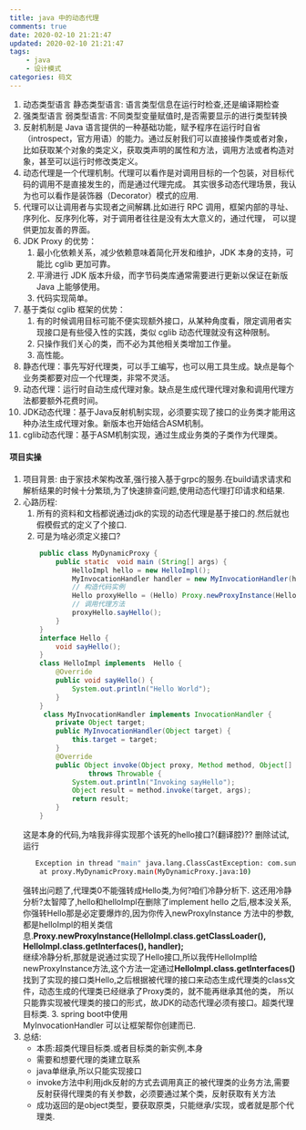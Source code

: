 ```yaml
---
title: java 中的动态代理
comments: true
date: 2020-02-10 21:21:47
updated: 2020-02-10 21:21:47
tags:
    - java
    - 设计模式
categories: 码文
---
```

1. 动态类型语言 静态类型语言: 语言类型信息在运行时检查,还是编译期检查
2. 强类型语言 弱类型语言: 不同类型变量赋值时,是否需要显示的进行类型转换
3. 反射机制是 Java 语言提供的一种基础功能，赋予程序在运行时自省（introspect，官方用语）的能力。通过反射我们可以直接操作类或者对象，
比如获取某个对象的类定义，获取类声明的属性和方法，调用方法或者构造对象，甚至可以运行时修改类定义。
4. 动态代理是一个代理机制。代理可以看作是对调用目标的一个包装，对目标代码的调用不是直接发生的，而是通过代理完成。
其实很多动态代理场景，我认为也可以看作是装饰器（Decorator）模式的应用.
5. 代理可以让调用者与实现者之间解耦.比如进行 RPC 调用，框架内部的寻址、序列化、反序列化等，对于调用者往往是没有太大意义的，通过代理，
可以提供更加友善的界面。
6. JDK Proxy 的优势：
    1. 最小化依赖关系，减少依赖意味着简化开发和维护，JDK 本身的支持，可能比 cglib 更加可靠。
    2. 平滑进行 JDK 版本升级，而字节码类库通常需要进行更新以保证在新版 Java 上能够使用。
    3. 代码实现简单。
7. 基于类似 cglib 框架的优势：
    1. 有的时候调用目标可能不便实现额外接口，从某种角度看，限定调用者实现接口是有些侵入性的实践，类似 cglib 动态代理就没有这种限制。
    2. 只操作我们关心的类，而不必为其他相关类增加工作量。
    3. 高性能。
8. 静态代理：事先写好代理类，可以手工编写，也可以用工具生成。缺点是每个业务类都要对应一个代理类，非常不灵活。
9. 动态代理：运行时自动生成代理对象。缺点是生成代理代理对象和调用代理方法都要额外花费时间。
10. JDK动态代理：基于Java反射机制实现，必须要实现了接口的业务类才能用这种办法生成代理对象。新版本也开始结合ASM机制。
11. cglib动态代理：基于ASM机制实现，通过生成业务类的子类作为代理类。  

#### 项目实操

1. 项目背景: 由于家技术架构改革,强行接入基于grpc的服务.在build请求请求和解析结果的时候十分繁琐,为了快速排查问题,使用动态代理打印请求和结果.
2. 心路历程:
    1. 所有的资料和文档都说通过jdk的实现的动态代理是基于接口的.然后就也假模假式的定义了个接口.
    2. 可是为啥必须定义接口?
    ```java
        public class MyDynamicProxy {
            public static  void main (String[] args) {
                HelloImpl hello = new HelloImpl();
                MyInvocationHandler handler = new MyInvocationHandler(hello);
                // 构造代码实例
                Hello proxyHello = (Hello) Proxy.newProxyInstance(HelloImpl.class.getClassLoader(), HelloImpl.class.getInterfaces(), handler);
                // 调用代理方法
                proxyHello.sayHello();
            }
        }
        interface Hello {
            void sayHello();
        }
        class HelloImpl implements  Hello {
            @Override
            public void sayHello() {
                System.out.println("Hello World");
            }
        }
         class MyInvocationHandler implements InvocationHandler {
            private Object target;
            public MyInvocationHandler(Object target) {
                this.target = target;
            }
            @Override
            public Object invoke(Object proxy, Method method, Object[] args)
                    throws Throwable {
                System.out.println("Invoking sayHello");
                Object result = method.invoke(target, args);
                return result;
            }
        }
    ```
    这是本身的代码,为啥我非得实现那个该死的hello接口?(翻译腔)?? 删除试试,运行
    ```bash
       Exception in thread "main" java.lang.ClassCastException: com.sun.proxy.$Proxy0 cannot be cast to proxy.Hello
       	at proxy.MyDynamicProxy.main(MyDynamicProxy.java:10)
   
    ```
    强转出问题了,代理类0不能强转成Hello类,为何?咱们冷静分析下.
    这还用冷静分析?太智障了,hello和helloImpl在删除了implement hello 之后,根本没关系,你强转Hello那是必定要爆炸的,因为你传入newProxyInstance
    方法中的参数,都是helloImpl的相关类信息.**Proxy.newProxyInstance(HelloImpl.class.getClassLoader(), HelloImpl.class.getInterfaces(), handler);**  
    继续冷静分析,那就是说通过实现了Hello接口,所以我传HelloImpl给newProxyInstance方法,这个方法一定通过**HelloImpl.class.getInterfaces()**
    找到了实现的接口类Hello,之后根据被代理的接口来动态生成代理类的class文件，动态生成的代理类已经继承了Proxy类的，就不能再继承其他的类，
    所以只能靠实现被代理类的接口的形式，故JDK的动态代理必须有接口。超类代理目标类.
    3. spring boot中使用  
    MyInvocationHandler 可以让框架帮你创建而已.
3. 总结:
    - 本质:超类代理目标类.或者目标类的新实例,本身
    - 需要和想要代理的类建立联系
    - java单继承,所以只能实现接口
    - invoke方法中利用jdk反射的方式去调用真正的被代理类的业务方法,需要反射获得代理类的有关参数，必须要通过某个类，反射获取有关方法
    - 成功返回的是object类型，要获取原类，只能继承/实现，或者就是那个代理类.